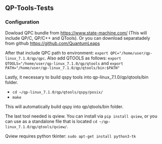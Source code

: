 ## QP-Tools-Tests

### Configuration

Dowload QPC bundle from https://www.state-machine.com/ (This will include QP/C, QP/C++ and QTools). Or you can download separatadely from github https://github.com/QuantumLeaps


After that include QPC path to environment: ```export QPC="/home/user/qp-linux_7.1.0/qp/qpc```.
Also add QTOOLS as follows: ```export QTOOLS="/home/user/qp-linux_7.1.0/qp/qtools``` and ```export PATH="/home/user/qp-linux_7.1.0/qp/qtools/bin:$PATH"```

Lastly, it necessary to build qspy tools into qp-linux_7.1.0/qp/qtools/bin folder.
* ```cd ~/qp-linux_7.1.0/qp/qtools/qspy/posix/```
* ```make```

This will automatically build qspy into qp/qtools/bin folder.

The last tool needed is qview. You can install via ```pip install qview```, or you can use as a standalone file that is located ```cd ~/qp-linux_7.1.0/qp/qtools/qview/```.

Qview requires python tkinter: ```sudo apt-get install python3-tk```